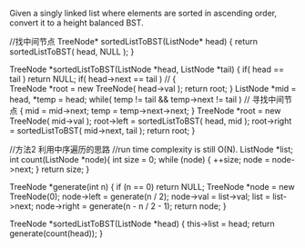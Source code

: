Given a singly linked list where elements are sorted in ascending order, convert it to a height balanced BST.





//找中间节点
TreeNode* sortedListToBST(ListNode* head)
{
         return sortedListToBST( head, NULL );
}
    
TreeNode *sortedListToBST(ListNode *head, ListNode *tail)
{
        if( head == tail )
            return NULL;
        if( head->next == tail )    // 
        {   
            TreeNode *root = new TreeNode( head->val );
            return root;
        }
        ListNode *mid = head, *temp = head;
        while( temp != tail && temp->next != tail )    // 寻找中间节点
        {
            mid = mid->next;
            temp = temp->next->next;
        }
        TreeNode *root = new TreeNode( mid->val );
        root->left = sortedListToBST( head, mid );
        root->right = sortedListToBST( mid->next, tail );
        return root;
}


//方法2  利用中序遍历的思路
//run time complexity is still O(N).
ListNode *list;
int count(ListNode *node){
        int size = 0;
        while (node) {
            ++size;
            node = node->next;
        }
        return size;
}

TreeNode *generate(int n)
{
        if (n == 0)
            return NULL;
        TreeNode *node = new TreeNode(0);
        node->left = generate(n / 2);
        node->val = list->val;
        list = list->next;
        node->right = generate(n - n / 2 - 1);
        return node;
}

TreeNode *sortedListToBST(ListNode *head)
{
        this->list = head;
        return generate(count(head));
}
